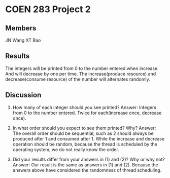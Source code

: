 # COEN 283 Project 2

## Members
JN Wang
XT Bao

## Results

The integers will be printed from 0 to the number entered when increase. And will decrease by one per time. The increase(produce resource) and decrease(consume resource) of the number will alternates randomly.

## Discussion

1. How many of each integer should you see printed?
Answer: Integers from 0 to the number entered. Twice for each(increase once, decrease once).

2. In what order should you expect to see them printed? Why?
Answer: The overall order should be sequential, such as 2 should always be produced after 1 and consumed after 1. While the increase and decrease operation should be random, because the thread is scheduled by the operating system, we do not really know the order.

3. Did your results differ from your answers in (1) and (2)? Why or why not?
Answer: Our result is the same as answers in (1) and (2). Because the answers above have considered the randomness of thread scheduling.

